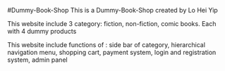 #Dummy-Book-Shop
This is a Dummy-Book-Shop created by Lo Hei Yip

This website include 3 category: fiction, non-fiction, comic books. 
Each with 4 dummy products 

This website include functions of : side bar of category, hierarchical navigation menu, shopping cart, payment system, login and registration system, admin panel
